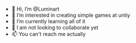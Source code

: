 - 👋 Hi, I’m @Luminart
- 👀 I’m interested in creating simple games at untiy
- 🌱 I’m currently learning all of it
- 💞️ I am not looking to collaborate yet
- 📫 You can't reach me actually 

<!---
Luminart/Luminart is a ✨ special ✨ repository because its `README.md` (this file) appears on your GitHub profile.
You can click the Preview link to take a look at your changes.
--->
